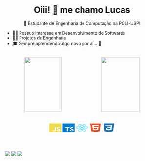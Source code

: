 <h1 align="center"> Oiii! 👋 me chamo Lucas </h1>
<p align="center">🚀 Estudante de Engenharia de Computação na POLI-USP!</p>

- 👩‍💻 Possuo interesse em Desenvolvimento de Softwares
- 👩‍🚀 Projetos de Engenharia
- 🎓 Sempre aprendendo algo novo por aí... 👀

</br> 
 <div align="center">
  <a href="https://github.com/lucascarvalho10"> </a>
  <img height="180em" width="49%" src="https://github-readme-stats.vercel.app/api?username=lucascarvalho10&show_icons=true&theme=dracula&include_all_commits=true&count_private=true"/>
  <img height="180em" width="50%" src="https://github-readme-stats.vercel.app/api/top-langs/?username=lucascarvalho10&layout=compact&langs_count=7&theme=dracula"/>
</div>
  
 </br> 
 
 <div style="display: inline_block"  align="center"><br>
  <img align="center" alt="Lucas-Js" height="30" width="40" src="https://raw.githubusercontent.com/devicons/devicon/master/icons/javascript/javascript-plain.svg">
  <img align="center" alt="Lucas-React" height="30" width="40" src="https://raw.githubusercontent.com/devicons/devicon/master/icons/typescript/typescript-plain.svg">
  <img align="center" alt="Lucas-Python" height="30" width="40" src="https://raw.githubusercontent.com/devicons/devicon/master/icons/react/react-original.svg">
  <img align="center" alt="Lucas-HTML" height="30" width="40" src="https://raw.githubusercontent.com/devicons/devicon/master/icons/html5/html5-plain.svg">
  <img align="center" alt="Lucas-CSS" height="30" width="40" src="https://raw.githubusercontent.com/devicons/devicon/master/icons/css3/css3-plain.svg">
  
</div>

<br> <br>
<div>
<a href="https://www.linkedin.com/in/lucas-carvalho-9a8562205" target="_blank"><img src="https://img.shields.io/badge/-LinkedIn-%230077B5?style=for-the-badge&logo=linkedin&logoColor=white" target="_blank"></a>   
  <a><img src="https://img.shields.io/badge/Gmail-D14836?style=for-the-badge&logo=gmail&logoColor=white"></a>
  <a> <img src="https://img.shields.io/badge/Telegram-2CA5E0?style=for-the-badge&logo=telegram&logoColor=white"> </a>
</div>
<!---
lucascarvalho10/lucascarvalho10 is a ✨ special ✨ repository because its `README.md` (this file) appears on your GitHub profile.
You can click the Preview link to take a look at your changes.
--->
